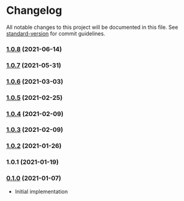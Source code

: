 # Changelog

All notable changes to this project will be documented in this file. See [standard-version](https://github.com/conventional-changelog/standard-version) for commit guidelines.

### [1.0.8](https://github.com/maidsafe/brb_dt_at2/compare/v1.0.7...v1.0.8) (2021-06-14)

### [1.0.7](https://github.com/maidsafe/brb_dt_at2/compare/v1.0.6...v1.0.7) (2021-05-31)

### [1.0.6](https://github.com/maidsafe/brb_dt_at2/compare/v1.0.5...v1.0.6) (2021-03-03)

### [1.0.5](https://github.com/maidsafe/brb_dt_at2/compare/v1.0.4...v1.0.5) (2021-02-25)

### [1.0.4](https://github.com/maidsafe/brb_dt_at2/compare/v1.0.3...v1.0.4) (2021-02-09)

### [1.0.3](https://github.com/maidsafe/brb_dt_at2/compare/v1.0.2...v1.0.3) (2021-02-09)

### [1.0.2](https://github.com/maidsafe/brb_dt_at2/compare/v1.0.1...v1.0.2) (2021-01-26)

### 1.0.1 (2021-01-19)

### [0.1.0](https://github.com/maidsafe/sn_launch_tool/compare/v0.1.0...v0.1.0) (2021-01-07)
* Initial implementation
